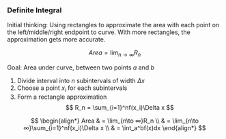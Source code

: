 ### Definite Integral

Initial thinking: Using rectangles to approximate the area with each point on the left/middle/right endpoint to curve. With more rectangles, the approximation gets more accurate.

$$
    Area = \lim_{n\to ∞}R_n
$$


Goal: Area under curve, between two points $a$ and $b$

1. Divide interval into $n$ subintervals of width $\Delta x$
2. Choose a point $x_i$ for each subintervals
3. Form a rectangle approximation
$$
    R_n = \sum_{i=1}^nf(x_i)\Delta x
$$

$$
    \begin{align*}
        Area & = \lim_{n\to ∞}R_n \\ 
            & = \lim_{n\to ∞}\sum_{i=1}^nf(x_i)\Delta x \\ 
            & = \int_a^bf(x)dx
    \end{align*}
$$